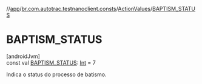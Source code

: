 //[app](../../../index.md)/[br.com.autotrac.testnanoclient.consts](../index.md)/[ActionValues](index.md)/[BAPTISM_STATUS](-b-a-p-t-i-s-m_-s-t-a-t-u-s.md)

# BAPTISM_STATUS

[androidJvm]\
const val [BAPTISM_STATUS](-b-a-p-t-i-s-m_-s-t-a-t-u-s.md): [Int](https://kotlinlang.org/api/latest/jvm/stdlib/kotlin/-int/index.html) = 7

Indica o status do processo de batismo.
